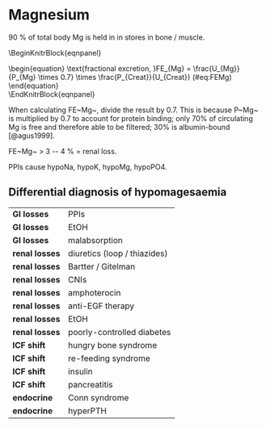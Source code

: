 # Magnesium

90 % of total body Mg is held in in stores in bone / muscle.  

\BeginKnitrBlock{eqnpanel}<div class="eqnpanel">\begin{equation}
  \text{fractional excretion, }FE_{Mg} = \frac{U_{Mg}}{P_{Mg} \times 0.7} \times \frac{P_{Creat}}{U_{Creat}}
  (\#eq:FEMg)
\end{equation}
    </div>\EndKnitrBlock{eqnpanel}

When calculating FE~Mg~, divide the result by 0.7.  This is because P~Mg~ is multiplied by 0.7 to account for protein binding; only 70% of circulating Mg is free and therefore able to be filtered; 30% is albumin-bound [@agus1999].  

FE~Mg~ \> 3 -- 4 % = renal loss.

PPIs cause hypoNa, hypoK, hypoMg, hypoPO4.  


## Differential diagnosis of hypomagesaemia

<!-- +  with hyperK  -->
<!--     +  *CNIs*  -->
<!--     +  *K-sparing diuretics*  -->
<!--     +  *poorly-controlled DM*   -->
<!-- +  with hypoK  -->
<!--     +  *PPIs*  -->
<!--     +  *diuretics (loop / thiazides)*  -->
<!--     +  *Bartter / Gitelman*  -->
<!--     +  *Conn*  -->
<!--     +  *amphotericin*   -->
<!-- +  with hypoCa  -->
<!--     +  *PPIs*  -->
<!--     +  *post-parathyroidectomy*  -->
<!--     +  *TRPM6 / claudin 16 mutations*   -->
<!-- +  isolated (rare)  -->
<!--     +  *EGF / NaKATPase-γ mutations*  -->
    
<table>
<tbody>
  <tr>
   <td style="text-align:left;font-weight: bold;background-color: white !important;"> GI losses </td>
   <td style="text-align:left;"> PPIs </td>
  </tr>
  <tr>
   <td style="text-align:left;font-weight: bold;background-color: white !important;"> GI losses </td>
   <td style="text-align:left;"> EtOH </td>
  </tr>
  <tr>
   <td style="text-align:left;font-weight: bold;background-color: white !important;"> GI losses </td>
   <td style="text-align:left;"> malabsorption </td>
  </tr>
  <tr>
   <td style="text-align:left;font-weight: bold;background-color: white !important;"> renal losses </td>
   <td style="text-align:left;"> diuretics (loop / thiazides) </td>
  </tr>
  <tr>
   <td style="text-align:left;font-weight: bold;background-color: white !important;"> renal losses </td>
   <td style="text-align:left;"> Bartter / Gitelman </td>
  </tr>
  <tr>
   <td style="text-align:left;font-weight: bold;background-color: white !important;"> renal losses </td>
   <td style="text-align:left;"> CNIs </td>
  </tr>
  <tr>
   <td style="text-align:left;font-weight: bold;background-color: white !important;"> renal losses </td>
   <td style="text-align:left;"> amphoterocin </td>
  </tr>
  <tr>
   <td style="text-align:left;font-weight: bold;background-color: white !important;"> renal losses </td>
   <td style="text-align:left;"> anti-EGF therapy </td>
  </tr>
  <tr>
   <td style="text-align:left;font-weight: bold;background-color: white !important;"> renal losses </td>
   <td style="text-align:left;"> EtOH </td>
  </tr>
  <tr>
   <td style="text-align:left;font-weight: bold;background-color: white !important;"> renal losses </td>
   <td style="text-align:left;"> poorly-controlled diabetes </td>
  </tr>
  <tr>
   <td style="text-align:left;font-weight: bold;background-color: white !important;"> ICF shift </td>
   <td style="text-align:left;"> hungry bone syndrome </td>
  </tr>
  <tr>
   <td style="text-align:left;font-weight: bold;background-color: white !important;"> ICF shift </td>
   <td style="text-align:left;"> re-feeding syndrome </td>
  </tr>
  <tr>
   <td style="text-align:left;font-weight: bold;background-color: white !important;"> ICF shift </td>
   <td style="text-align:left;"> insulin </td>
  </tr>
  <tr>
   <td style="text-align:left;font-weight: bold;background-color: white !important;"> ICF shift </td>
   <td style="text-align:left;"> pancreatitis </td>
  </tr>
  <tr>
   <td style="text-align:left;font-weight: bold;background-color: white !important;"> endocrine </td>
   <td style="text-align:left;"> Conn syndrome </td>
  </tr>
  <tr>
   <td style="text-align:left;font-weight: bold;background-color: white !important;"> endocrine </td>
   <td style="text-align:left;"> hyperPTH </td>
  </tr>
</tbody>
</table>
    

